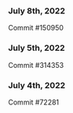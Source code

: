 ### July 8th, 2022

Commit #150950

### July 5th, 2022

Commit #314353


### July 4th, 2022

Commit #72281
